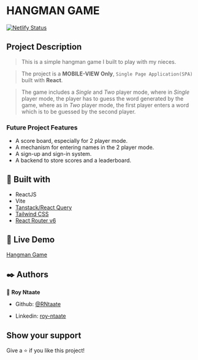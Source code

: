 # HANGMAN GAME

[![Netlify Status](https://api.netlify.com/api/v1/badges/c82ec921-42de-4d7d-93f5-6074a2093e06/deploy-status)](https://app.netlify.com/sites/norp-hangman/deploys)

## Project Description

> This is a simple hangman game I built to play with my nieces.

> The project is a **MOBILE-VIEW Only**, `Single Page Application(SPA)` built with **React**.

> The game includes a _Single_ and _Two_ player mode, where in _Single_ player mode, the player has to guess the word generated by the game, where as in _Two_ player mode, the first player enters a word which is to be guessed by the second player.

### Future Project Features

- A score board, especially for 2 player mode.
- A mechanism for entering names in the 2 player mode.
- A sign-up and sign-in system.
- A backend to store scores and a leaderboard.

## 🔧 Built with

- ReactJS
- Vite
- [Tanstack/React Query](https://tanstack.com/query/latest/docs/framework/react/overview)
- [Tailwind CSS](https://tailwindcss.com/)
- [React Router v6](https://reactrouter.com/)

## 🔴 Live Demo

[Hangman Game](https://norp-hangman.netlify.app/)

## ✒️ Authors

👤 **Roy Ntaate**

- Github: [@RNtaate](https://github.com/RNtaate)

- Linkedin: [roy-ntaate](https://linkedin.com/in/roy-ntaate)

## Show your support

Give a ⭐️ if you like this project!
